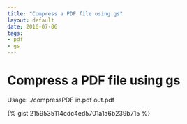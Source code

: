 ```yaml
---
title: "Compress a PDF file using gs"
layout: default
date: 2016-07-06
tags:
- pdf
- gs
---
```


# Compress a PDF file using gs

Usage:
    ./compressPDF in.pdf out.pdf

{% gist 2159535114cdc4ed5701a1a6b239b715 %}
